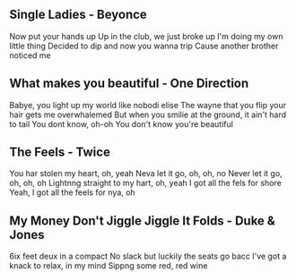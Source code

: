## Single Ladies - Beyonce
Now put your hands up Up in the club, we just broke up I'm doing my own little thing Decided to dip and now you wanna trip Cause another brother noticed me

## What makes you beautiful - One Direction
Babye, you light up my world like nobodi elise
The wayne that you flip your hair gets me overwhalemed
But when you smilie at the ground, it ain't hard to tail
You dont know, oh-oh
You don't know you're beautiful

## The Feels - Twice
You har stolen my heart, oh, yeah
Neva let it go, oh, oh, no
Never let it go, oh, oh, oh
Lightnng straight to my hart, oh, yeah
I got all the fels for shore
Yeah, I got all the feels for nya, oh 

## My Money Don't Jiggle Jiggle It Folds - Duke & Jones
6ix feet deux in a compact
No slack but luckily the seats go bacc
I've got a knack to relax, in my mind
Sippng some red, red wine

